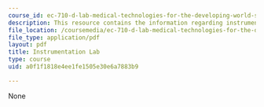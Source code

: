 ```yaml
---
course_id: ec-710-d-lab-medical-technologies-for-the-developing-world-spring-2010
description: This resource contains the information regarding instrumentation lab.
file_location: /coursemedia/ec-710-d-lab-medical-technologies-for-the-developing-world-spring-2010/a0f1f1818e4ee1fe1505e30e6a7883b9_MITEC_710S10_instrumn_lab.pdf
file_type: application/pdf
layout: pdf
title: Instrumentation Lab
type: course
uid: a0f1f1818e4ee1fe1505e30e6a7883b9

---
```

None